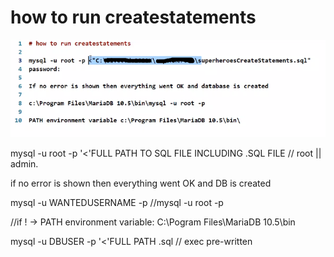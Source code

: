 # how to run createstatements

![Alt img](running_createstatements.png)

mysql -u root -p '<'FULL PATH TO SQL FILE INCLUDING .SQL FILE // root || admin.

if no error is shown then everything went OK and DB is created

mysql -u WANTEDUSERNAME -p //mysql -u root -p

//if ! -> PATH environment variable: C:\Pogram Files\MariaDB 10.5\bin

mysql -u DBUSER -p '<'FULL PATH .sql // exec pre-written
